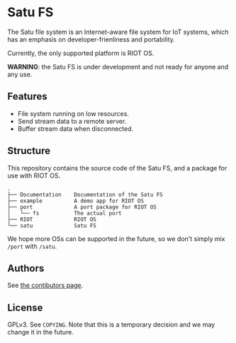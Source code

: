 # Satu FS

The Satu file system is an Internet-aware file system for IoT systems,
which has an emphasis on developer-frienliness and portability.

Currently, the only supported platform is RIOT OS.

**WARNING**: the Satu FS is under development and not ready for anyone
and any use.

## Features

* File system running on low resources.
* Send stream data to a remote server.
* Buffer stream data when disconnected.

## Structure

This repository contains the source code of the Satu FS, and a package
for use with RIOT OS.

```
.
├── Documentation    Documentation of the Satu FS
├── example          A demo app for RIOT OS
├── port             A port package for RIOT OS
│   └── fs           The actual port
├── RIOT             RIOT OS
└── satu             Satu FS
```

We hope more OSs can be supported in the future, so we don't simply
mix `/port` with `/satu`.

## Authors

See [the contibutors page](https://github.com/OSH-2018/X-satu/graphs/contributors).

## License

GPLv3. See `COPYING`. Note that this is a temporary decision and we
may change it in the future.
